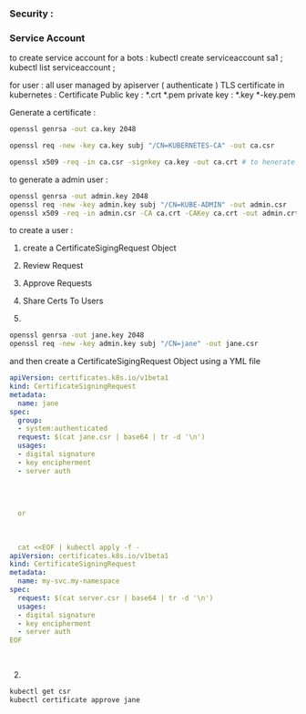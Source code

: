 ### Security :
### Service Account 
to create service account for a bots : kubectl create serviceaccount sa1 ; kubectl list serviceaccount ;

for user : all user managed by apiserver ( authenticate )
TLS certificate in kubernetes :
Certificate Public key : *.crt *.pem 
private key : *.key *-key.pem


Generate a certificate :

```sh
openssl genrsa -out ca.key 2048  

openssl req -new -key ca.key subj "/CN=KUBERNETES-CA" -out ca.csr 

openssl x509 -req -in ca.csr -signkey ca.key -out ca.crt # to henerate a signed one  

```


to generate a admin user :

```sh
openssl genrsa -out admin.key 2048
openssl req -new -key admin.key subj "/CN=KUBE-ADMIN" -out admin.csr
openssl x509 -req -in admin.csr -CA ca.crt -CAKey ca.crt -out admin.crt
```



to create a user :
1. create a CertificateSigingRequest Object
2. Review Request
3. Approve Requests
4. Share Certs To Users


1. 
```sh
openssl genrsa -out jane.key 2048
openssl req -new -key admin.key subj "/CN=jane" -out jane.csr 
```

and then create a CertificateSigingRequest Object using a YML file 

```yml
apiVersion: certificates.k8s.io/v1beta1
kind: CertificateSigningRequest
metadata:
  name: jane
spec:
  group:
  - system:authenticated
  request: $(cat jane.csr | base64 | tr -d '\n')
  usages:
  - digital signature
  - key encipherment
  - server auth
  
  
  
  
  or 
  
  
  
  cat <<EOF | kubectl apply -f -
apiVersion: certificates.k8s.io/v1beta1
kind: CertificateSigningRequest
metadata:
  name: my-svc.my-namespace
spec:
  request: $(cat server.csr | base64 | tr -d '\n')
  usages:
  - digital signature
  - key encipherment
  - server auth
EOF
  
  
```

 2. 
 
 ```sh
 kubectl get csr 
 kubectl certificate approve jane
 ```

